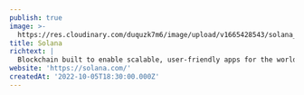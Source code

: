 ```yaml
---
publish: true
image: >-
  https://res.cloudinary.com/duquzk7m6/image/upload/v1665428543/solana_zaqkc9.png
title: Solana
richtext: |
  Blockchain built to enable scalable, user-friendly apps for the world.
website: 'https://solana.com/'
createdAt: '2022-10-05T18:30:00.000Z'
---
```


